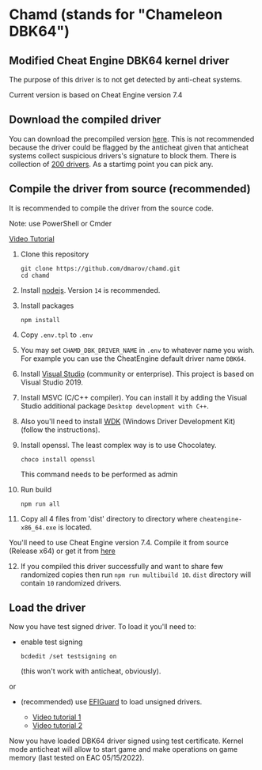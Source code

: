 # Chamd (stands for "Chameleon DBK64")

## Modified Cheat Engine DBK64 kernel driver

The purpose of this driver is to not get detected by anti-cheat systems.

Current version is based on Cheat Engine version 7.4

## Download the compiled driver

You can download the precompiled version [here](https://github.com/dmarov/chamd/releases).
This is not recommended because the driver could be flagged by the anticheat given
that anticheat systems collect suspicious drivers's signature to block them.
There is collection of [200 drivers](https://github.com/dmarov/chamd/releases/download/v1.3/multibuild.zip).
As a startimg point you can pick any.

## Compile the driver from source (recommended)

It is recommended to compile the driver from the source code.

Note: use PowerShell or Cmder

[Video Tutorial](https://www.youtube.com/watch?v=7ARwpxZPpE8)

1. Clone this repository

    ```shell
    git clone https://github.com/dmarov/chamd.git
    cd chamd
    ```

2. Install [nodejs](https://nodejs.org/en/). Version `14` is recommended.

3. Install packages

    ```shell
    npm install
    ```

4. Copy `.env.tpl` to `.env`

5. You may set `CHAMD_DBK_DRIVER_NAME` in `.env` to whatever name you wish. For example you can use the CheatEngine default driver name `DBK64`.

6. Install [Visual Studio](https://visualstudio.microsoft.com/thank-you-downloading-visual-studio/?sku=Community&rel=16)
(community or enterprise). This project is based on Visual Studio 2019.

7. Install MSVC (C/C++ compiler). You can install it by adding the Visual Studio additional package `Desktop development with C++`.

8. Also you'll need to install [WDK](https://docs.microsoft.com/en-us/windows-hardware/drivers/download-the-wdk)
(Windows Driver Development Kit)
(follow the instructions).

9. Install openssl. The least complex way is to use Chocolatey.
    ```
    choco install openssl
    ```
    This command needs to be performed as admin

10. Run build

    ```shell
    npm run all
    ```

11. Copy all 4 files from 'dist' directory to directory where `cheatengine-x86_64.exe` is located.

You'll need to use Cheat Engine version 7.4. Compile it from source (Release x64)
or get it from [here](https://github.com/dmarov/cheat-engine/releases/tag/7.4)

12. If you compiled this driver successfully and want to share few randomized copies
then run `npm run multibuild 10`. `dist` directory will contain `10` randomized drivers.

## Load the driver

Now you have test signed driver.
To load it you'll need to:

- enable test signing

    ```shell
    bcdedit /set testsigning on
    ```

    (this won't work with anticheat, obviously).

or

- (recommended) use [EFIGuard](https://github.com/Mattiwatti/EfiGuard) to load unsigned drivers.

    - [Video tutorial 1](https://www.youtube.com/watch?v=EJGuJp2fqpM)
    - [Video tutorial 2](https://www.youtube.com/watch?v=zsw3xoG3zgs)

Now you have loaded DBK64 driver signed using test certificate.
Kernel mode anticheat will allow to start game and make operations on game memory
(last tested on EAC 05/15/2022).
